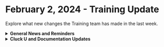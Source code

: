 # February 2, 2024 - Training Update

Explore what new changes the Training team has made in the last week.

<details>

<summary><strong>General News and Reminders</strong></summary>

* **SHOUT OUT** to Jonathan, Holden, Daniel, Jacolby, and our very own Jareth for successfully taking our [foundations-certification.md](../../../cluck-university/rewst-foundations/foundations-certification.md "mention")Exam, and collecting your prestigious **Certified Rewster** badge in Discord.&#x20;
* Join us in our [Cluck-U Discord channel](https://discord.com/channels/936789089703845988/1121465945295167588) if you have any questions, comments, or concerns!

</details>

<details>

<summary><strong>Cluck U and Documentation Updates</strong></summary>

**What's New at Cluck University?**

* Fixed duplicate questions in Cluck-U exams! Shoutout to James Kim for the help!
* Sign-up links have been added to the [advanced-automation-concepts.md](../../../cluck-university/clean-automation/advanced-automation-concepts.md "mention") and [data-types-and-jinja.md](../../../cluck-university/clean-automation/data-types-and-jinja.md "mention")course pages.

**New & Updated Pages:**

* [Broken link](broken-reference "mention")page in the App Platform Section has been updated with the latest
* [jan-12th-2024-alpha-app-platform-demos.md](../../roc-open-mics/2024-roc-open-mics/jan-12th-2024-alpha-app-platform-demos.md "mention")Added
* [nerdio-integration-setup.md](../../../documentation/integrations/individual-integration-documentation/cloud/nerdio/nerdio-integration-setup.md "mention")page added
* Nerdio[actions-and-endpoints.md](../../../documentation/integrations/individual-integration-documentation/cloud/nerdio/actions-and-endpoints.md "mention")page added
* Added combine filter to [list-of-jinja-filters.md](../../../documentation/jinja/list-of-jinja-filters.md "mention")page

</details>
